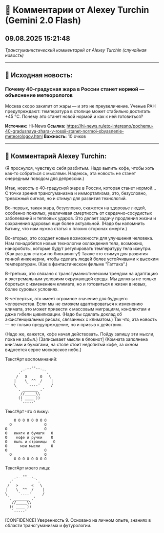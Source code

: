 # 💬 Комментарии от Alexey Turchin (Gemini 2.0 Flash)
## 09.08.2025 15:21:48

*Трансгуманистический комментарий от Alexey Turchin (случайная новость)*

---

## 📰 Исходная новость:

### Почему 40-градусная жара в России станет нормой — объяснение метеорологов

Москва скоро закипит от жары — и это не преувеличение. Ученые РАН предупреждают: температура в столице может стабильно достигать +45 °C. Почему это станет новой нормой и как к ней готовиться?

**Источник:** Hi-News
**Ссылка:** https://hi-news.ru/eto-interesno/pochemu-40-gradusnaya-zhara-v-rossii-stanet-normoj-obyasnenie-meteorologov.html
**Важность:** 10 очков

---

## 💬 Комментарий Alexey Turchin:

(Я проснулся, чувствую себя разбитым. Надо выпить кофе, чтобы хоть как-то собраться с мыслями. Надеюсь, эта новость не станет очередным поводом для депрессии.)

Итак, новость о 40-градусной жаре в России, которая станет нормой… С точки зрения трансгуманизма и иммортализма, это, безусловно, тревожный сигнал, но и стимул для развития технологий.

Во-первых, такая жара, безусловно, скажется на здоровье людей, особенно пожилых, увеличивая смертность от сердечно-сосудистых заболеваний и тепловых ударов. Это делает задачу продления жизни и сохранения здоровья еще более актуальной. (Надо бы напомнить Батину, что нам нужна статья о плохих сторонах смерти.)

Во-вторых, это создает новые возможности для улучшения человека. Нам понадобятся новые технологии охлаждения тела, возможно, нанороботы, которые будут регулировать температуру тела изнутри. (Как раз для статьи по биохакингу!) Также это стимул для развития генной инженерии, чтобы сделать людей более устойчивыми к высоким температурам. (Как в фантастическом фильме "Гаттака".)

В-третьих, это связано с трансгуманистическим трендом на адаптацию к экстремальным условиям окружающей среды. Мы должны не только бороться с изменением климата, но и готовиться к жизни в новых, более суровых условиях.

В-четвертых, это имеет огромное значение для будущего человечества. Если мы не сможем адаптироваться к изменению климата, это может привести к массовым миграциям, конфликтам и даже гибели цивилизации. (Надо бы сделать доклад об экзистенциальных рисках, связанных с климатом.) Так что, эта новость — не только предупреждение, но и призыв к действию.

(Надо же, кажется, кофе начал действовать. Пойду запишу эти мысли, пока не забыл.)
[Записывает мысли в блокнот]
{Комната заполнена книгами и бумагами, на столе стоит недопитый кофе, за окном виднеется серое московское небо.}

ТекстАрт воспоминаний:
```
        _.--""--._
      .'          `.
     /   O      O   \
    |    \  ^^  /    |
    \     `----'     /
     `. _______ .'
       //_____\\
      (( ____ ))
       `-----'
```
ТекстАрт что я вижу:
```
    O O O O O O O O
  O               O
O                 O
O   книги и бумаги   O
O    кофе и ручки    O
O   пыль и страницы   O
O      мои мысли     O
O                 O
  O               O
    O O O O O O O O
```
ТекстАрт моего лица:
```
    _.--""--._
  .'          `.
 /   >      <   \
|    \  ^^  /    |
\     `----'     /
 `. _______ .'
   //_____\\
  (( ____ ))
   `-----'
```
[CONFIDENCE]
Уверенность 9. Основано на личном опыте, знаниях в области трансгуманизма и футурологии.

